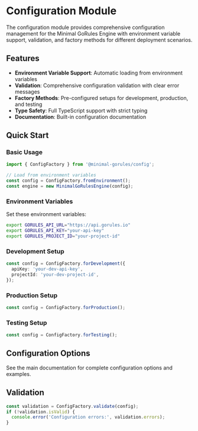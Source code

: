 # Configuration Module

The configuration module provides comprehensive configuration management for the Minimal GoRules Engine with environment variable support, validation, and factory methods for different deployment scenarios.

## Features

- **Environment Variable Support**: Automatic loading from environment variables
- **Validation**: Comprehensive configuration validation with clear error messages
- **Factory Methods**: Pre-configured setups for development, production, and testing
- **Type Safety**: Full TypeScript support with strict typing
- **Documentation**: Built-in configuration documentation

## Quick Start

### Basic Usage

```typescript
import { ConfigFactory } from '@minimal-gorules/config';

// Load from environment variables
const config = ConfigFactory.fromEnvironment();
const engine = new MinimalGoRulesEngine(config);
```

### Environment Variables

Set these environment variables:

```bash
export GORULES_API_URL="https://api.gorules.io"
export GORULES_API_KEY="your-api-key"
export GORULES_PROJECT_ID="your-project-id"
```

### Development Setup

```typescript
const config = ConfigFactory.forDevelopment({
  apiKey: 'your-dev-api-key',
  projectId: 'your-dev-project-id',
});
```

### Production Setup

```typescript
const config = ConfigFactory.forProduction();
```

### Testing Setup

```typescript
const config = ConfigFactory.forTesting();
```

## Configuration Options

See the main documentation for complete configuration options and examples.

## Validation

```typescript
const validation = ConfigFactory.validate(config);
if (!validation.isValid) {
  console.error('Configuration errors:', validation.errors);
}
```
